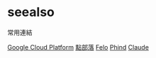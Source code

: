 # seealso

常用連結

<seealso style="cards">
    <category ref="related">
       <a href="ABP.md"></a>
       <a href="gcp.md">Google Cloud Platform</a>
   </category>
   <category ref="external">
        <a href="https://www.dotblogs.com.tw/jakeuj/">點部落</a>
        <a href="https://felo.ai/">Felo</a>
        <a href="https://www.phind.com/">Phind</a>
        <a href="https://claude.ai/">Claude</a>
   </category>
</seealso>